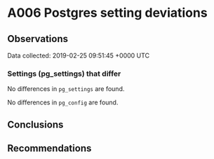 # A006 Postgres setting deviations #

## Observations ##
Data collected: 2019-02-25 09:51:45 +0000 UTC  

### Settings (pg_settings) that differ ###

No differences in `pg_settings` are found.


No differences in `pg_config` are found.



## Conclusions ##


## Recommendations ##

